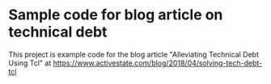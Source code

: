 # Sample code for blog article on technical debt

This project is example code for the blog article "Alleviating Technical Debt Using Tcl" at https://www.activestate.com/blog/2018/04/solving-tech-debt-tcl

